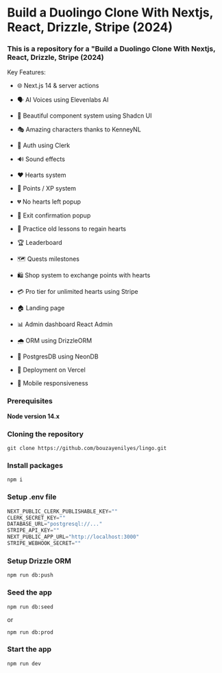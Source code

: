 <h1>Build a Duolingo Clone With Nextjs, React, Drizzle, Stripe (2024)</h1>
<h3>This is a repository for a "Build a Duolingo Clone With Nextjs, React, Drizzle, Stripe (2024)</h3>

Key Features:

- 🌐 Next.js 14 & server actions

- 🗣 AI Voices using Elevenlabs AI

- 🎨 Beautiful component system using Shadcn UI

- 🎭 Amazing characters thanks to KenneyNL

- 🔐 Auth using Clerk

- 🔊 Sound effects

- ❤️ Hearts system

- 🌟 Points / XP system

- 💔 No hearts left popup

- 🚪 Exit confirmation popup

- 🔄 Practice old lessons to regain hearts

- 🏆 Leaderboard

- 🗺 Quests milestones

- 🛍 Shop system to exchange points with hearts

- 💳 Pro tier for unlimited hearts using Stripe

- 🏠 Landing page

- 📊 Admin dashboard React Admin

- 🌧 ORM using DrizzleORM

- 💾 PostgresDB using NeonDB

- 🚀 Deployment on Vercel

- 📱 Mobile responsiveness

### Prerequisites

**Node version 14.x**

### Cloning the repository

```shell
git clone https://github.com/bouzayenilyes/lingo.git
```

### Install packages

```shell
npm i
```

### Setup .env file


```js
NEXT_PUBLIC_CLERK_PUBLISHABLE_KEY=""
CLERK_SECRET_KEY=""
DATABASE_URL="postgresql://..."
STRIPE_API_KEY=""
NEXT_PUBLIC_APP_URL="http://localhost:3000"
STRIPE_WEBHOOK_SECRET=""
```

### Setup Drizzle ORM

```shell
npm run db:push

```

### Seed the app

```shell
npm run db:seed

```

or

```shell
npm run db:prod

```

### Start the app

```shell
npm run dev
```
